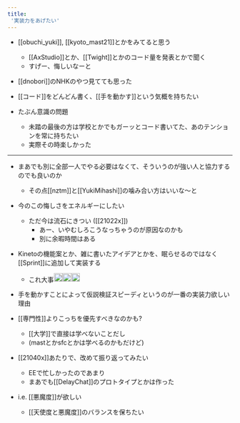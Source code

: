 ```yaml
---
title:
 '実装力をあげたい'
---
```


- [[obuchi_yuki]], [[kyoto_mast21]]とかをみてると思う
    - [[AxStudio]]とか、[[Twight]]とかのコード量を発表とかで聞く
    - すげー、悔しいなーと
- [[dnobori]]のNHKのやつ見てても思った

- [[コード]]をどんどん書く、[[手を動かす]]という気概を持ちたい
- たぶん意識の問題
    - 未踏の最後の方は学校とかでもガーッとコード書いてた、あのテンションを常に持ちたい
    - 実際その時楽しかった

---
- まあでも別に全部一人でやる必要はなくて、そういうのが強い人と協力するのでも良いのか
    - その点[[nztm]]と[[YukiMihashi]]の噛み合い方はいいな〜と

- 今のこの悔しさをエネルギーにしたい
    - ただ今は流石にきつい ([[21022x]])
        - あー、いやむしろこうなっちゃうのが原因なのかも
        - 別に余暇時間はある

- Kinetoの機能案とか、雑に書いたアイデアとかを、眠らせるのではなく[[Sprint]]に追加して実装する
    - これ大事<img src='https://scrapbox.io/api/pages/blu3mo-public/blu3mo/icon' alt='blu3mo.icon' height="19.5"/><img src='https://scrapbox.io/api/pages/blu3mo-public/blu3mo/icon' alt='blu3mo.icon' height="19.5"/><img src='https://scrapbox.io/api/pages/blu3mo-public/blu3mo/icon' alt='blu3mo.icon' height="19.5"/>

- 手を動かすことによって仮説検証スピーディというのが一番の実装力欲しい理由

- [[専門性]]よりこっちを優先すべきなのかも?
    - [[大学]]で直接は学べないことだし
    - (mastとかsfcとかは学べるのかもだけど)

- [[21040x]]あたりで、改めて振り返ってみたい
    - EEで忙しかったのであまり
    - まあでも[[DelayChat]]のプロトタイプとかは作った

- i.e. [[悪魔度]]が欲しい
    - [[天使度と悪魔度]]のバランスを保ちたい

